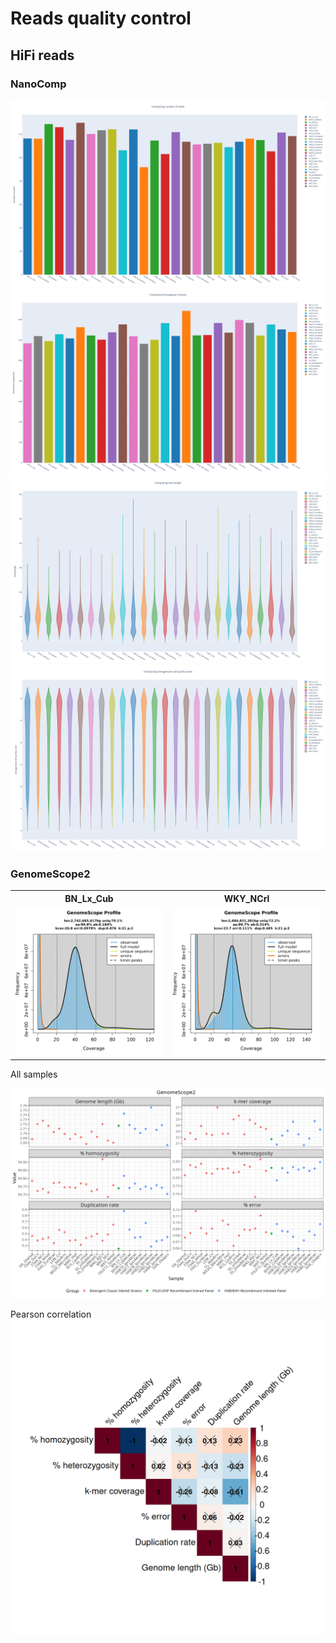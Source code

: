# Reads quality control

## HiFi reads

### NanoComp

![NanoComp_number_of_reads.26samples.png](images/NanoComp_number_of_reads.26samples.png)
![NanoComp_total_throughput.26samples.png](images/NanoComp_total_throughput.26samples.png)
![NanoComp_lengths_violin.26samples.png](images/NanoComp_lengths_violin.26samples.png)
![NanoComp_quals_violin.26samples.png](images/NanoComp_quals_violin.26samples.png)

### GenomeScope2

<table>
  <tr>
    <th width="50%">BN_Lx_Cub</th>
    <th width="50%">WKY_NCrl</th>
  </tr>
  <tr>
    <td width="50%">
      <img src="images/GenomeScope2.BN_Lx_Cub.linear_plot.png" alt="GenomeScope2.BN_Lx_Cub.linear_plot.png">
    </td>
    <td width="50%">
      <img src="images/GenomeScope2.WKY_NCrl.linear_plot.png" alt="GenomeScope2.WKY_NCrl.linear_plot.png">
    </td>
  </tr>
</table>



All samples<br>
<div align="center">
  <img src="images/GenomeScope2.summary.26samples.png" alt="GenomeScope2.summary.26samples.png">
</div>

Pearson correlation
![GenomeScope2.summary.26samples.correlation.png](images/GenomeScope2.summary.26samples.correlation.png)
